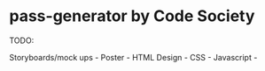 # pass-generator by Code Society 

TODO:

 Storyboards/mock ups - 
 Poster -
 HTML Design -
 CSS -
 Javascript -
